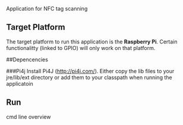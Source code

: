 Application for NFC tag scanning


## Target Platform

The target platform to run this application is the **Raspberry Pi**. Certain functionalitty (linked to GPIO) will only
work on that platform.

##Depencencies

###Pi4j
Install Pi4J (http://pi4j.com/).
Either copy the lib files to your jre/lib/ext directory or add them to your classpath when running the applicatoin

## Run ##
cmd line overview
